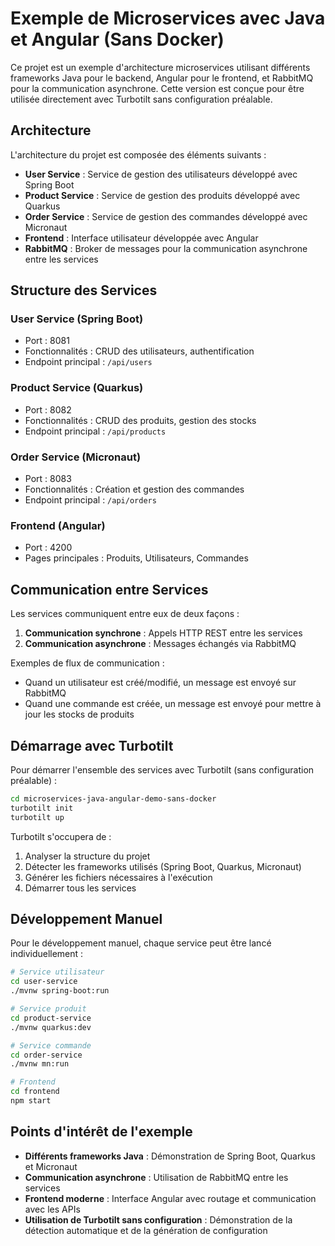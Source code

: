# Exemple de Microservices avec Java et Angular (Sans Docker)

Ce projet est un exemple d'architecture microservices utilisant différents frameworks Java pour le backend, Angular pour le frontend, et RabbitMQ pour la communication asynchrone. Cette version est conçue pour être utilisée directement avec Turbotilt sans configuration préalable.

## Architecture

L'architecture du projet est composée des éléments suivants :

- **User Service** : Service de gestion des utilisateurs développé avec Spring Boot
- **Product Service** : Service de gestion des produits développé avec Quarkus
- **Order Service** : Service de gestion des commandes développé avec Micronaut
- **Frontend** : Interface utilisateur développée avec Angular
- **RabbitMQ** : Broker de messages pour la communication asynchrone entre les services

## Structure des Services

### User Service (Spring Boot)
- Port : 8081
- Fonctionnalités : CRUD des utilisateurs, authentification
- Endpoint principal : `/api/users`

### Product Service (Quarkus)
- Port : 8082
- Fonctionnalités : CRUD des produits, gestion des stocks
- Endpoint principal : `/api/products`

### Order Service (Micronaut)
- Port : 8083
- Fonctionnalités : Création et gestion des commandes
- Endpoint principal : `/api/orders`

### Frontend (Angular)
- Port : 4200
- Pages principales : Produits, Utilisateurs, Commandes

## Communication entre Services

Les services communiquent entre eux de deux façons :

1. **Communication synchrone** : Appels HTTP REST entre les services
2. **Communication asynchrone** : Messages échangés via RabbitMQ

Exemples de flux de communication :
- Quand un utilisateur est créé/modifié, un message est envoyé sur RabbitMQ
- Quand une commande est créée, un message est envoyé pour mettre à jour les stocks de produits

## Démarrage avec Turbotilt

Pour démarrer l'ensemble des services avec Turbotilt (sans configuration préalable) :

```bash
cd microservices-java-angular-demo-sans-docker
turbotilt init
turbotilt up
```

Turbotilt s'occupera de :
1. Analyser la structure du projet
2. Détecter les frameworks utilisés (Spring Boot, Quarkus, Micronaut)
3. Générer les fichiers nécessaires à l'exécution
4. Démarrer tous les services

## Développement Manuel

Pour le développement manuel, chaque service peut être lancé individuellement :

```bash
# Service utilisateur
cd user-service
./mvnw spring-boot:run

# Service produit
cd product-service
./mvnw quarkus:dev

# Service commande
cd order-service
./mvnw mn:run

# Frontend
cd frontend
npm start
```

## Points d'intérêt de l'exemple

- **Différents frameworks Java** : Démonstration de Spring Boot, Quarkus et Micronaut
- **Communication asynchrone** : Utilisation de RabbitMQ entre les services
- **Frontend moderne** : Interface Angular avec routage et communication avec les APIs
- **Utilisation de Turbotilt sans configuration** : Démonstration de la détection automatique et de la génération de configuration
